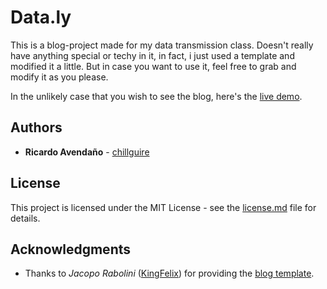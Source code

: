 # Data.ly

This is a blog-project made for my data transmission class. Doesn't really have anything special or techy in it, in fact, i just used a template and modified it a little. But in case you want to use it, feel free to grab and modify it as you please.

In the unlikely case that you wish to see the blog, here's the [live demo](https://chillguire.github.io/data.ly).

## Authors

* **Ricardo Avendaño** - [chillguire](https://github.com/chillguire)

## License

This project is licensed under the MIT License - see the [license.md](license.md) file for details.

## Acknowledgments

* Thanks to *Jacopo Rabolini* ([KingFelix](https://github.com/KingFelix)) for providing the [blog template](https://github.com/KingFelix/emerald).
